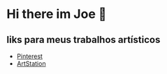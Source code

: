 # Hi there im Joe 👋
## liks para meus trabalhos artísticos
* [Pinterest](https://br.pinterest.com/Joesiqueiraart/)
* [ArtStation](https://www.artstation.com/joesiqueira)
<!--
**1siqueira/1siqueira** is a ✨ _special_ ✨ repository because its `README.md` (this file) appears on your GitHub profile.

Here are some ideas to get you started:

- 🔭 I’m currently working on ...
- 🌱 I’m currently learning ...
- 👯 I’m looking to collaborate on ...
- 🤔 I’m looking for help with ...
- 💬 Ask me about ...
- 📫 How to reach me: ...
- 😄 Pronouns: ...
- ⚡ Fun fact: ...
-->
